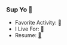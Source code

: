 ### Sup Yo 👋

- Favorite Activity: 🏀
- I Live For: 👑
- Resume: [🔗](https://www.linkedin.com/in/carlowahlstedt/)

<!--
**carlowahlstedt/carlowahlstedt** is a ✨ _special_ ✨ repository because its `README.md` (this file) appears on your GitHub profile.

Here are some ideas to get you started:

- 🔭 I’m currently working on ...
- 🌱 I’m currently learning ...
- 👯 I’m looking to collaborate on ...
- 💬 Ask me about ...
-->
